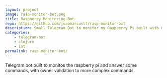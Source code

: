 ```yaml
---
layout: project
image: rasp-monitor-bot.png
title: Raspberry Monitoring Bot
repo: https://github.com/joaomarcuslf/rasp-monitor-bot
description: Small Telegram Bot to monitor my Raspberry Pi built with Clojure
categories:
    - telegram-bot
    - clojure
    - iot
permalink: rasp-monitor-bot/
---
```


Telegram bot built to monitos the raspberry pi and answer some commands, with owner validation to more complex commands.